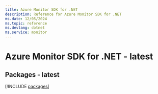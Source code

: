 ```yaml
---
title: Azure Monitor SDK for .NET
description: Reference for Azure Monitor SDK for .NET
ms.date: 12/05/2024
ms.topic: reference
ms.devlang: dotnet
ms.service: monitor
---
```

# Azure Monitor SDK for .NET - latest
## Packages - latest
[!INCLUDE [packages](monitor-index.md)]